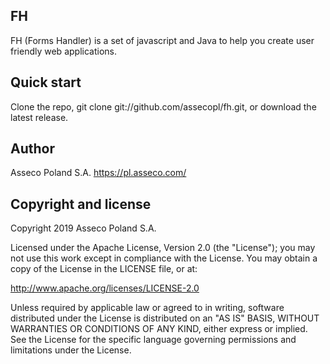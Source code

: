 ## FH
FH (Forms Handler) is a set of javascript and Java to help you create user friendly web applications.  


## Quick start
Clone the repo, git clone git://github.com/assecopl/fh.git, or download the latest release.


## Author
Asseco Poland S.A.
https://pl.asseco.com/


## Copyright and license
Copyright 2019 Asseco Poland S.A.

Licensed under the Apache License, Version 2.0 (the "License"); you may not use this work except in compliance with the License. You may obtain a copy of the License in the LICENSE file, or at:

http://www.apache.org/licenses/LICENSE-2.0

Unless required by applicable law or agreed to in writing, software distributed under the License is distributed on an "AS IS" BASIS, WITHOUT WARRANTIES OR CONDITIONS OF ANY KIND, either express or implied. See the License for the specific language governing permissions and limitations under the License.


